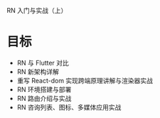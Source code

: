RN 入门与实战（上）

# 目标

- RN 与 Flutter 对比
- RN 新架构详解
- 重写 React-dom 实现跨端原理讲解与渲染器实战
- RN 环境搭建与部署
- RN 路由介绍与实战
- RN 咨询列表、图标、多媒体应用实战
